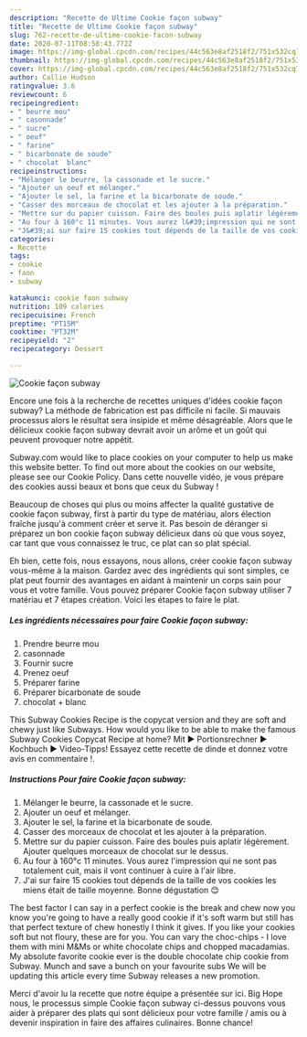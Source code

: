 ```yaml
---
description: "Recette de Ultime Cookie façon subway"
title: "Recette de Ultime Cookie façon subway"
slug: 762-recette-de-ultime-cookie-facon-subway
date: 2020-07-11T08:58:43.772Z
image: https://img-global.cpcdn.com/recipes/44c563e8af2518f2/751x532cq70/cookie-facon-subway-photo-principale-de-la-recette.jpg
thumbnail: https://img-global.cpcdn.com/recipes/44c563e8af2518f2/751x532cq70/cookie-facon-subway-photo-principale-de-la-recette.jpg
cover: https://img-global.cpcdn.com/recipes/44c563e8af2518f2/751x532cq70/cookie-facon-subway-photo-principale-de-la-recette.jpg
author: Callie Hudson
ratingvalue: 3.6
reviewcount: 6
recipeingredient:
- " beurre mou"
- " casonnade"
- " sucre"
- " oeuf"
- " farine"
- " bicarbonate de soude"
- " chocolat  blanc"
recipeinstructions:
- "Mélanger le beurre, la cassonade et le sucre."
- "Ajouter un oeuf et mélanger."
- "Ajouter le sel, la farine et la bicarbonate de soude."
- "Casser des morceaux de chocolat et les ajouter à la préparation."
- "Mettre sur du papier cuisson. Faire des boules puis aplatir légèrement. Ajouter quelques morceaux de chocolat sur le dessus."
- "Au four à 160°c 11 minutes. Vous aurez l&#39;impression qui ne sont pas totalement cuit, mais il vont continuer à cuire à l&#39;air libre."
- "J&#39;ai sur faire 15 cookies tout dépends de la taille de vos cookies les miens était de taille moyenne. Bonne dégustation 😊"
categories:
- Recette
tags:
- cookie
- faon
- subway

katakunci: cookie faon subway 
nutrition: 109 calories
recipecuisine: French
preptime: "PT15M"
cooktime: "PT32M"
recipeyield: "2"
recipecategory: Dessert

---
```



![Cookie façon subway](https://img-global.cpcdn.com/recipes/44c563e8af2518f2/751x532cq70/cookie-facon-subway-photo-principale-de-la-recette.jpg)

Encore une fois à la recherche de recettes uniques d'idées cookie façon subway? La méthode de fabrication est pas difficile ni facile. Si mauvais processus alors le résultat sera insipide et même désagréable. Alors que le délicieux cookie façon subway devrait avoir un arôme et un goût qui peuvent provoquer notre appétit.

Subway.com would like to place cookies on your computer to help us make this website better. To find out more about the cookies on our website, please see our Cookie Policy. Dans cette nouvelle vidéo, je vous prépare des cookies aussi beaux et bons que ceux du Subway !

Beaucoup de choses qui plus ou moins affecter la qualité gustative de cookie façon subway, first à partir du type de matériau, alors élection fraîche jusqu'à comment créer et serve it. Pas besoin de déranger si préparez un bon cookie façon subway délicieux dans où que vous soyez, car tant que vous connaissez le truc, ce plat can so plat spécial.


Eh bien, cette fois, nous essayons, nous allons, créer cookie façon subway vous-même à la maison. Gardez avec des ingrédients qui sont simples, ce plat peut fournir des avantages en aidant à maintenir un corps sain pour vous et votre famille. Vous pouvez préparer Cookie façon subway utiliser 7 matériau et 7 étapes création. Voici les étapes to faire le plat.

<!--inarticleads1-->

##### Les ingrédients nécessaires pour faire Cookie façon subway:

1. Prendre  beurre mou
1.   casonnade
1. Fournir  sucre
1. Prenez  oeuf
1. Préparer  farine
1. Préparer  bicarbonate de soude
1.   chocolat + blanc


This Subway Cookies Recipe is the copycat version and they are soft and chewy just like Subways. How would you like to be able to make the famous Subway Cookies Copycat Recipe at home? Mit ► Portionsrechner ► Kochbuch ► Video-Tipps! Essayez cette recette de dinde et donnez votre avis en commentaire !. 

<!--inarticleads2-->

##### Instructions Pour faire Cookie façon subway:

1. Mélanger le beurre, la cassonade et le sucre.
1. Ajouter un oeuf et mélanger.
1. Ajouter le sel, la farine et la bicarbonate de soude.
1. Casser des morceaux de chocolat et les ajouter à la préparation.
1. Mettre sur du papier cuisson. Faire des boules puis aplatir légèrement. Ajouter quelques morceaux de chocolat sur le dessus.
1. Au four à 160°c 11 minutes. Vous aurez l&#39;impression qui ne sont pas totalement cuit, mais il vont continuer à cuire à l&#39;air libre.
1. J&#39;ai sur faire 15 cookies tout dépends de la taille de vos cookies les miens était de taille moyenne. Bonne dégustation 😊


The best factor I can say in a perfect cookie is the break and chew now you know you&#39;re going to have a really good cookie if it&#39;s soft warm but still has that perfect texture of chew honestly I think it gives. If you like your cookies soft but not floury, these are for you. You can vary the choc-chips - I love them with mini M&amp;Ms or white chocolate chips and chopped macadamias. My absolute favorite cookie ever is the double chocolate chip cookie from Subway. Munch and save a bunch on your favourite subs We will be updating this article every time Subway releases a new promotion. 


Merci d'avoir lu la recette que notre équipe a présentée sur ici. Big Hope nous, le processus simple Cookie façon subway ci-dessus pouvons vous aider à préparer des plats qui sont délicieux pour votre famille / amis ou à devenir inspiration in faire des affaires culinaires. Bonne chance!
